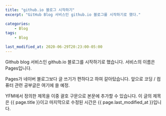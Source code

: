 ```yaml
---
title: "github.io 블로그 시작하기"
excerpt: "GitHub Blog 서비스인 github.io 블로그를 시작하기로 했다."

categories: 
    - Blog
tags: 
    - Blog

last_modified_at: 2020-06-29T20:23:00-05:00
---
```


Github blog 서비스인 github.io 블로그를 시작하기로 했습니다. 서비스의 이름은 Pages입니다.

Pages가 네이버 블로그보다 글 쓰기가 편하다고 하여 갈아탔습니다. 앞으로 코딩 / 컴퓨터 관련 공부글은 여기에 쓸 예정.

YFM에서 정의한 제목을 이중 괄호 구문으로 본문에 추가할 수 있습니다. 이 글의 제목은 {{ page.title }}이고 마지막으로 수정된 시간은 {{ page.last_modified_at }}입니다.

